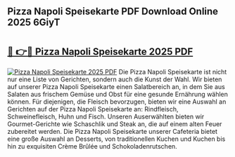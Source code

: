 ## Pizza Napoli Speisekarte PDF Download Online 2025 6GiyT

# <h2><a href="http://gc5ken.nevu.top/?p=Pizza+Napoli+Speisekarte">🔗 👉🔴 Pizza Napoli Speisekarte 2025 PDF</a></h2>

[![Pizza Napoli Speisekarte 2025 PDF](https://i.imgur.com/dBaPXMq.png)](http://gc5ken.nevu.top/?p=Pizza+Napoli+Speisekarte)
Die Pizza Napoli Speisekarte ist nicht nur eine Liste von Gerichten, sondern auch die Kunst der Wahl. Wir bieten auf unserer Pizza Napoli Speisekarte einen Salatbereich an, in dem Sie aus Salaten aus frischem Gemüse und Obst für eine gesunde Ernährung wählen können. Für diejenigen, die Fleisch bevorzugen, bieten wir eine Auswahl an Gerichten auf der Pizza Napoli Speisekarte an: Rindfleisch, Schweinefleisch, Huhn und Fisch. Unseren Auserwählten bieten wir Gourmet-Gerichte wie Schaschlik und Steak an, die auf einem alten Feuer zubereitet werden. Die Pizza Napoli Speisekarte unserer Cafeteria bietet eine große Auswahl an Desserts, von traditionellen Kuchen und Kuchen bis hin zu exquisiten Crème Brûlée und Schokoladenrutschen.
